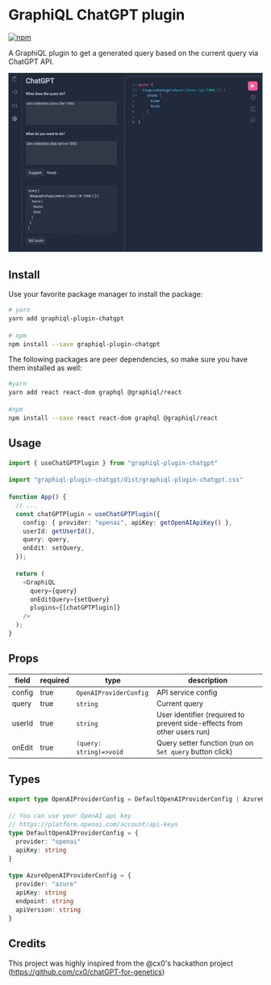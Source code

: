 # GraphiQL ChatGPT plugin

[![npm](https://img.shields.io/npm/v/graphiql-plugin-chatgpt)](https://www.npmjs.com/package/graphiql-plugin-chatgpt)

A GraphiQL plugin to get a generated query based on the current query via ChatGPT API.

![Screenshot](./image.jpg)

## Install

Use your favorite package manager to install the package:

```sh
# yarn
yarn add graphiql-plugin-chatgpt

# npm
npm install --save graphiql-plugin-chatgpt
```

The following packages are peer dependencies, so make sure you have them installed as well:

```sh
#yarn
yarn add react react-dom graphql @graphiql/react

#npm
npm install --save react react-dom graphql @graphiql/react
```

## Usage

```ts
import { useChatGPTPlugin } from "graphiql-plugin-chatgpt"

import "graphiql-plugin-chatgpt/dist/graphiql-plugin-chatgpt.css"

function App() {
  // ...
  const chatGPTPlugin = useChatGPTPlugin({
    config: { provider: "openai", apiKey: getOpenAIApiKey() },
    userId: getUserId(),
    query: query,
    onEdit: setQuery,
  });
  
  return (
    <GraphiQL
      query={query}
      onEditQuery={setQuery}
      plugins={[chatGPTPlugin]}
    />
  );
}
```

## Props

| field  | required | type                  | description                                                             |
|--------|----------|-----------------------|-------------------------------------------------------------------------|
| config | true     | `OpenAIProviderConfig`  | API service config                                                      |
| query  | true     | `string`                | Current query                                                           |
| userId | true     | `string`                | User identifier (required to prevent side-effects from other users run) |
| onEdit | true     | `(query: string)=>void` | Query setter function (run on `Set query` button click)                 |

## Types

```ts
export type OpenAIProviderConfig = DefaultOpenAIProviderConfig | AzureOpenAIProviderConfig

// You can use your OpenAI api key
// https://platform.openai.com/account/api-keys
type DefaultOpenAIProviderConfig = {
  provider: "openai"
  apiKey: string
}

type AzureOpenAIProviderConfig = {
  provider: "azure"
  apiKey: string
  endpoint: string
  apiVersion: string
}
```

## Credits

This project was highly inspired from the @cx0's hackathon project (<https://github.com/cx0/chatGPT-for-genetics>)
